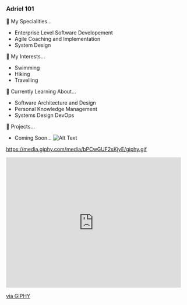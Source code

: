 

### Adriel 101

 🌟 My Specialities...
- Enterprise Level Software Developement
- Agile Coaching and Implementation
- System Design

🌟 My Interests...
- Swimming
- Hiking
- Travelling

🌟 Currently Learning About...
- Software Architecture and Design
- Personal Knowledge Management
- Systems Design DevOps

🌟 Projects...
- Coming Soon...
![Alt Text](https://media.giphy.com/media/bPCwGUF2sKjyE/giphy.gif)

https://media.giphy.com/media/bPCwGUF2sKjyE/giphy.gif
<iframe src="https://giphy.com/embed/bPCwGUF2sKjyE" width="480" height="357" frameBorder="0" class="giphy-embed" allowFullScreen></iframe><p><a href="https://giphy.com/gifs/computer-reddit-bPCwGUF2sKjyE">via GIPHY</a></p>

<!--
**AdrielDeVera/AdrielDeVera** is a ✨ _special_ ✨ repository because its `README.md` (this file) appears on your GitHub profile.

Here are some ideas to get you started:

- 🔭 I’m currently working on ...
- 🌱 I’m currently learning ...
- 👯 I’m looking to collaborate on ...
- 🤔 I’m looking for help with ...
- 💬 Ask me about ...
- 📫 How to reach me: ...
- 😄 Pronouns: ...
- ⚡ Fun fact: ...

> Leading Kubernetes 1.28 Release Team
> Reviving UW Cybersecurity Club
> Sending V2's in bouldering 🧗‍♀️
-->

